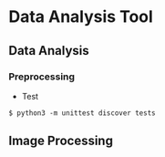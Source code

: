 # Data Analysis Tool

## Data Analysis
### Preprocessing

- Test
```
$ python3 -m unittest discover tests
```

## Image Processing

